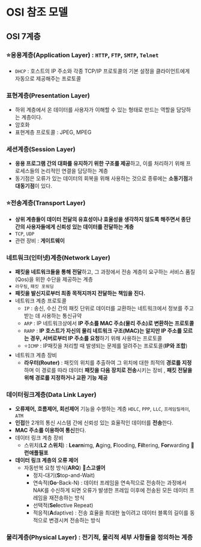 # OSI 참조 모델

## OSI 7계층
### ⭐️응용계층(Application Layer) : `HTTP`, `FTP`, `SMTP`, `Telnet`
- `DHCP` : 호스트의 IP 주소와 각종 TCP/IP 프로토콜의 기본 설정을 클라이언트에게 자동으로 제공해주는 프로토콜

### 표현계층(Presentation Layer)
- 하위 계층에서 온 데이터를 사용자가 이해할 수 있는 형태로 만드는 역할을 담당하는 계층이다.
- 암호화
- 표현계층 프로토콜 : JPEG, MPEG

### 세션계층(Session Layer)
- **응용 프로그램 간의 대화를 유지하기 위한 구조를 제공**하고, 이를 처리하기 위해 프로세스들의 논리적인 연결을 담당하는 계층
- 동기점은 오류가 있는 데이터의 회복을 위해 사용하는 것으로 종류에는 **소동기점**과 **대동기점**이 있다.

### ⭐️전송계층(Transport Layer)
- **상위 계층들이 데이터 전달의 유효성이나 효율성을 생각하지 않도록 해주면서 종단 간의 사용자들에게 신뢰성 있는 데이터를 전달하는 계층**
- `TCP`, `UDP`
- 관련 장비 : **게이트웨이**

### 네트워크(인터넷)계층(Network Layer)
- **패킷을 네트워크들을 통해 전달**하고, 그 과정에서 전송 계층이 요구하는 서비스 품질(Qos)을 위한 수단을 제공하는 계층
- `라우팅`, `패킷 포워딩`
- **패킷을 발신지로부터 최종 목적지까지 전달하는 책임을 진다.**
- 네트워크 계층 프로토콜
  - `IP` : 송신, 수신 간의 패킷 단위로 데이터를 교환하는 네트워크에서 정보를 주고받는 데 사용하는 통신규약
  - `ARP` : IP 네트워크상에서 **IP 주소를 MAC 주소(물리 주소)로 변환하는 프로토콜**
  - `RARP` : **IP 호스트가 자신의 물리 네트워크 구조(MAC)는 알지만 IP 주소를 모르는 경우, 서버로부터 IP 주소를 요청**하기 위해 사용하는 프로토콜
  - ⭐️`ICMP` : IP패킷을 처리할 때 발생되는 문제를 알려주는 프로토콜(**IP와 조합**)
- 네트워크 계층 장비
  - **라우터(Router)** : 패킷의 위치를 추출하여 그 위치에 대한 최적의 **경로를 지정**하며 이 경로를 따라 데이터 **패킷을 다음 장치로 전송**시키는 장비 , **패킷 전달을 위해 경로를 지정하거나 교환 기능 제공**
   
### 데이터링크계층(Data Link Layer)
- **오류제어, 흐름제어, 회선제어** 기능을 수행하는 계층 `HDLC`, `PPP`, `LLC`, `프레임릴레이`, `ATM`
- **인접**한 2개의 통신 시스템 간에 신뢰성 있는 효율적인 데이터를 **전송**한다.
- **MAC 주소를 이용하여 통신**한다.
- 데이터 링크 계층 장비
  - 스위치(**L2 스위치**) : **Learn**img, **A**ging, **F**looding, **Fil**tering, **For**warding 📍**런애플필포**
- **데이터 링크 계층의 오류 제어**
  - 자동반복 요청 방식(**ARQ**) 📍**스고셀어**
      - 정지-대기(**S**top-and-Wait)
      - 연속적(**Go**-Back-N) : 데이터 프레임을 연속적으로 전송하는 과정에서 NAK를 수신하게 되면 오류가 발생한 프레임 이후에 전송된 모든 데이터 프레임을 재전송하는 방식
      - 선택적(**Sel**ective Repeat)
      - 적응적(**A**daptive) : 전송 효율을 최대한 높이려고 데이터 블록의 길이를 동적으로 변경시켜 전송하는 방식

### 물리계층(Physical Layer) : 전기적, 물리적 세부 사항들을 정의하는 계층